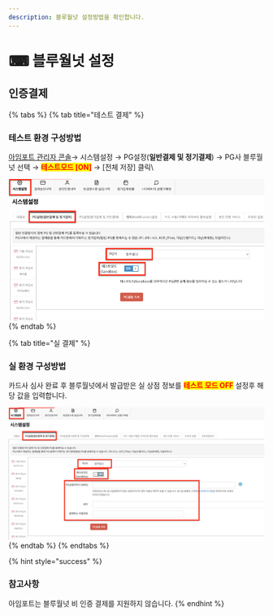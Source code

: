 ```yaml
---
description: 블루월넛 설정방법을 확인합니다.
---
```


# ⌨ 블루월넛 설정

## 인증결제

{% tabs %}
{% tab title="테스트 결제" %}
### 테스트 환경 구성방법

[아임포트 관리자 콘솔](https://admin.iamport.kr/)→ 시스템설정 → PG설정(**일반결제 및 정기결제**) → PG사 블루월넛 선택 → <mark style="color:red;">**테스트모드 \[ON]**</mark> → \[전체 저장] 클릭\


![테스트 설정 예시](<../../../.gitbook/assets/image (25) (1).png>)
{% endtab %}

{% tab title="실 결제" %}
### **실** 환경 구성방법

카드사 심사 완료 후 블루월넛에서  발급받은 실 상점 정보를 <mark style="color:red;">**테스트 모드 OFF**</mark> 설정후 해당 값을 입력합니다.



![실계정 설정 예시](<../../../.gitbook/assets/image (18) (1) (1).png>)
{% endtab %}
{% endtabs %}

{% hint style="success" %}
### 참고사항

아임포트는 블루월넛 비 인증 결제를 지원하지 않습니다.
{% endhint %}
